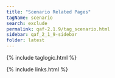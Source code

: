 ```yaml
---
title: "Scenario Related Pages"
tagName: scenario
search: exclude
permalink: qaf-2.1.9/tag_scenario.html
sidebar: qaf_2_1_9-sidebar
folder: latest
---
```

{% include taglogic.html %}

{% include links.html %}
